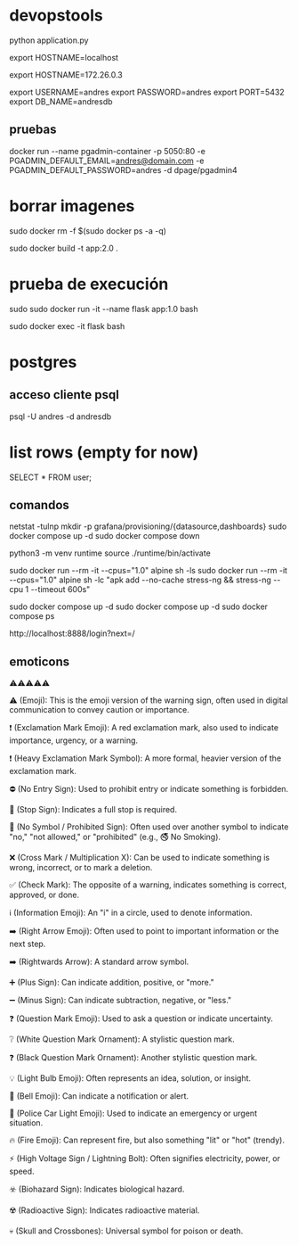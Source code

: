 # devopstools

python application.py

export HOSTNAME=localhost

export HOSTNAME=172.26.0.3


export USERNAME=andres
export PASSWORD=andres
export PORT=5432
export DB_NAME=andresdb



## pruebas
docker run --name pgadmin-container -p 5050:80 -e PGADMIN_DEFAULT_EMAIL=andres@domain.com -e PGADMIN_DEFAULT_PASSWORD=andres -d dpage/pgadmin4

# borrar imagenes
sudo docker rm -f $(sudo docker ps -a -q)

sudo docker build -t app:2.0 .

# prueba de execución
sudo sudo docker run -it --name flask app:1.0 bash

sudo docker exec -it flask bash

# postgres
## acceso cliente psql
psql -U andres -d andresdb

# list rows (empty for now)
SELECT * FROM user;

## comandos
netstat -tulnp
mkdir -p grafana/provisioning/{datasource,dashboards}
sudo docker compose up -d
sudo docker compose down


python3 -m venv runtime
source ./runtime/bin/activate


sudo docker run --rm  -it --cpus="1.0" alpine sh  -ls
sudo docker run --rm -it --cpus="1.0" alpine sh -lc "apk add --no-cache stress-ng && stress-ng --cpu 1 --timeout 600s"


sudo docker compose up -d
sudo docker compose up -d
sudo docker compose ps


http://localhost:8888/login?next=/

## emoticons
⚠⚠⚠⚠⚠

⚠️ (Emoji): This is the emoji version of the warning sign, often used in digital communication to convey caution or importance.

❗ (Exclamation Mark Emoji): A red exclamation mark, also used to indicate importance, urgency, or a warning.

❗️ (Heavy Exclamation Mark Symbol): A more formal, heavier version of the exclamation mark.

⛔ (No Entry Sign): Used to prohibit entry or indicate something is forbidden.

🛑 (Stop Sign): Indicates a full stop is required.

🚫 (No Symbol / Prohibited Sign): Often used over another symbol to indicate "no," "not allowed," or "prohibited" (e.g., 🚭 No Smoking).

❌ (Cross Mark / Multiplication X): Can be used to indicate something is wrong, incorrect, or to mark a deletion.

✅ (Check Mark): The opposite of a warning, indicates something is correct, approved, or done.

ℹ️ (Information Emoji): An "i" in a circle, used to denote information.

➡️ (Right Arrow Emoji): Often used to point to important information or the next step.

➡️ (Rightwards Arrow): A standard arrow symbol.

➕ (Plus Sign): Can indicate addition, positive, or "more."

➖ (Minus Sign): Can indicate subtraction, negative, or "less."

❓ (Question Mark Emoji): Used to ask a question or indicate uncertainty.

❔ (White Question Mark Ornament): A stylistic question mark.

❓ (Black Question Mark Ornament): Another stylistic question mark.

💡 (Light Bulb Emoji): Often represents an idea, solution, or insight.

🔔 (Bell Emoji): Can indicate a notification or alert.

🚨 (Police Car Light Emoji): Used to indicate an emergency or urgent situation.

🔥 (Fire Emoji): Can represent fire, but also something "lit" or "hot" (trendy).

⚡ (High Voltage Sign / Lightning Bolt): Often signifies electricity, power, or speed.

☣️ (Biohazard Sign): Indicates biological hazard.

☢️ (Radioactive Sign): Indicates radioactive material.

💀 (Skull and Crossbones): Universal symbol for poison or death.